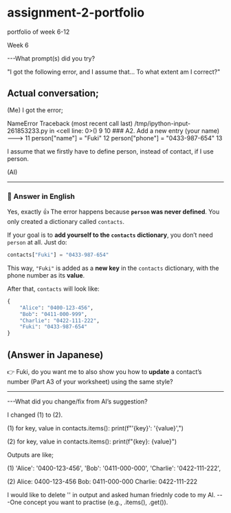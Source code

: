 # assignment-2-portfolio
portfolio of week 6-12

Week 6

---What prompt(s) did you try?

"I got the following error, and I assume that... To what extent am I correct?"

Actual conversation;
-----------------------------------------------------------------------------
(Me)
I got the error;

NameError                                 Traceback (most recent call last)
/tmp/ipython-input-261853233.py in <cell line: 0>()
      9 
     10 ### A2. Add a new entry (your name)
---> 11 person["name"] = "Fuki"
     12 person["phone"] = "0433-987-654"
     13 

I assume that we firstly have to define person, instead of contact, if I use person.

(AI)

---

### 📘 Answer in English

Yes, exactly 👍
The error happens because **`person` was never defined**. You only created a dictionary called `contacts`.

If your goal is to **add yourself to the `contacts` dictionary**, you don’t need `person` at all. Just do:

```python
contacts["Fuki"] = "0433-987-654"
```

This way, `"Fuki"` is added as a **new key** in the `contacts` dictionary, with the phone number as its **value**.

After that, `contacts` will look like:

```python
{
    "Alice": "0400-123-456",
    "Bob": "0411-000-999",
    "Charlie": "0422-111-222",
    "Fuki": "0433-987-654"
}
```
(Answer in Japanese)
---
👉 Fuki, do you want me to also show you how to **update** a contact’s number (Part A3 of your worksheet) using the same style?

-----------------------------------------------------------------------------



---What did you change/fix from AI’s suggestion?

I changed (1) to (2).

(1)
for key, value in contacts.items():
    print(f"'{key}': '{value}',")

(2)
for key, value in contacts.items():
    print(f"{key}: {value}")

Outputs are like;

(1)
'Alice': '0400-123-456',
'Bob': '0411-000-000',
'Charlie': '0422-111-222',

(2)
Alice: 0400-123-456
Bob: 0411-000-000
Charlie: 0422-111-222

I would like to delete '' in output and asked human friednly code to my AI.
---One concept you want to practise (e.g., .items(), .get()).

